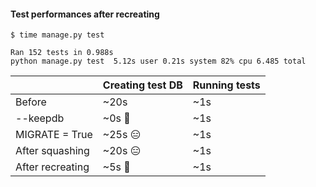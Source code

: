 #### Test performances after recreating

```text
$ time manage.py test

Ran 152 tests in 0.988s
python manage.py test  5.12s user 0.21s system 82% cpu 6.485 total
```

<small>

| | Creating test DB | Running tests |
|-|-|-|
| Before | ~20s | ~1s |
| --keepdb | ~0s 🥳 | ~1s |
| MIGRATE = True | ~25s 😑 | ~1s |
| After squashing | ~20s 😑 | ~1s |
| After recreating | ~5s 🥳 | ~1s |

</small>


<aside class="notes">
</aside>
